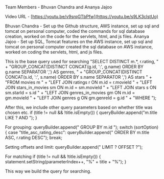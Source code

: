 Team Members - Bhuvan Chandra and Ananya Jajoo

Video URL - [https://youtu.be/v9srqGTbPfw](https://youtu.be/s9LK3clstUo)

Bhuvan Chandra - Set up the Github structure, AWS instance, set up sql and tomcat on personal computer, coded the commands for sql database creation, worked on the code for the servlets, html, and js files.
Ananya Jajoo - Set up SQL, Tomcat features on the AWS instance, set up sql and tomcat on personal computer created the sql database on AWS instance, worked on coding the servlets, html, and js files.

This is the base query used for searching
"SELECT DISTINCT m.*, r.rating, " +
                            "GROUP_CONCAT(DISTINCT CONCAT(g.id, ':', g.name) ORDER BY g.name SEPARATOR ',') AS genres, "
                            +
                            "GROUP_CONCAT(DISTINCT CONCAT(s.id, ':', s.name) ORDER BY s.name SEPARATOR ',') AS stars " +
                            "FROM movies m " +
                            "LEFT JOIN ratings r ON m.id = r.movieId " +
                            "LEFT JOIN stars_in_movies sm ON m.id = sm.movieId " +
                            "LEFT JOIN stars s ON sm.starId = s.id " +
                            "LEFT JOIN genres_in_movies gm ON m.id = gm.movieId " +
                            "LEFT JOIN genres g ON gm.genreId = g.id " +
                            "WHERE ");

After this, we include other query parameters based on whether title was chosen etc.
if (title != null && !title.isEmpty()) {
                queryBuilder.append("m.title LIKE ? AND ");
            }

For grouping:
queryBuilder.append(" GROUP BY m.id ");
 switch (sortOption) {
                case "title_asc_rating_desc":
                    queryBuilder.append(" ORDER BY m.title ASC, r.rating DESC");
                    break;

Setting offsets and limit:
 queryBuilder.append(" LIMIT ? OFFSET ?");

For matching
if (title != null && !title.isEmpty()) {
                statement.setString(parameterIndex++, "%" + title + "%");
            }

This way we build the query for searching.



